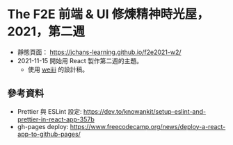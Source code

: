 # The F2E 前端 & UI 修煉精神時光屋，2021，第二週

- 靜態頁面： https://jchans-learning.github.io/f2e2021-w2/
- 2021-11-15 開始用 React 製作第二週的主題。
  - 使用 [weiiii](https://2021.thef2e.com/users/6296432819610583372) 的設計稿。

## 參考資料

- Prettier 與 ESLint 設定: https://dev.to/knowankit/setup-eslint-and-prettier-in-react-app-357b
- gh-pages deploy: https://www.freecodecamp.org/news/deploy-a-react-app-to-github-pages/

